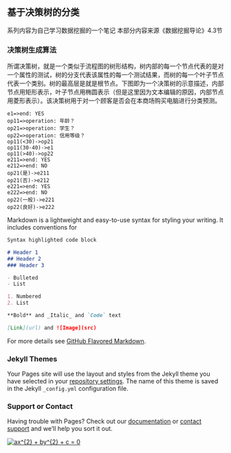 
## 基于决策树的分类
系列内容为自己学习数据挖掘的一个笔记
本部分内容来源《数据挖掘导论》4.3节

### 决策树生成算法
所谓决策树，就是一个类似于流程图的树形结构，树内部的每一个节点代表的是对一个属性的测试，树的分支代表该属性的每一个测试结果，而树的每一个叶子节点代表一个类别。树的最高层是就是根节点。下图即为一个决策树的示意描述，内部节点用矩形表示，叶子节点用椭圆表示（但是这里因为文本编辑的原因，内部节点用菱形表示）。该决策树用于对一个顾客是否会在本商场购买电脑进行分类预测。

```flow
e1=>end: YES
op11=>operation: 年龄？
op21=>operation: 学生？
op22=>operation: 信用等级？
op11(<30)->op21
op11(30-40)->e1
op11(>40)->op22
e211=>end: YES
e212=>end: NO
op21(是)->e211
op21(否)->e212
e221=>end: YES
e222=>end: NO
op22(一般)->e221
op22(良好)->e222
```


Markdown is a lightweight and easy-to-use syntax for styling your writing. It includes conventions for

```markdown
Syntax highlighted code block

# Header 1
## Header 2
### Header 3

- Bulleted
- List

1. Numbered
2. List

**Bold** and _Italic_ and `Code` text

[Link](url) and ![Image](src)
```

For more details see [GitHub Flavored Markdown](https://guides.github.com/features/mastering-markdown/).

### Jekyll Themes

Your Pages site will use the layout and styles from the Jekyll theme you have selected in your [repository settings](https://github.com/HermmnH/HermmnH_Blog/settings). The name of this theme is saved in the Jekyll `_config.yml` configuration file.

### Support or Contact

Having trouble with Pages? Check out our [documentation](https://help.github.com/categories/github-pages-basics/) or [contact support](https://github.com/contact) and we’ll help you sort it out.

<a href="https://www.codecogs.com/eqnedit.php?latex=ax^{2}&space;&plus;&space;by^{2}&space;&plus;&space;c&space;=&space;0" target="_blank"><img src="https://latex.codecogs.com/png.latex?ax^{2}&space;&plus;&space;by^{2}&space;&plus;&space;c&space;=&space;0" title="ax^{2} + by^{2} + c = 0" /></a>
